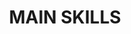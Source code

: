 ---
title : "MAIN SKILLS"
service_list:
# service item loop
- name : "Golang"
  image : "https://blog.engineering.publicissapient.fr/wp-content/uploads/2016/10/gopher.png"
  
# service item loop
- name : "JS / TS"
  image : "https://www.developpez.net/forums/attachments/p288914d1/a/a/a"
  
# service item loop
- name : "Python"
  image : "https://upload.wikimedia.org/wikipedia/commons/thumb/c/c3/Python-logo-notext.svg/1200px-Python-logo-notext.svg.png"
  
# service item loop
- name : "React"
  image : "images/icons/react.png"
  
# service item loop
- name : "NestJS (NodeJS)"
  image : "https://blog.theodo.com/static/353291819c0a67f2e7706e81aeb0ba10/50383/nest_logo.png"
  
# service item loop
- name : "Flutter"
  image : "https://cdn.worldvectorlogo.com/logos/flutter-logo.svg"

# service item loop
- name : "Docker"
  image : "https://www.docker.com/sites/default/files/d8/styles/role_icon/public/2019-07/Moby-logo.png?itok=sYH_JEaJ"

# service item loop
- name : "Kubernetes"
  image : "images/icons/k8s.png"

# service item loop
- name : "Jenkins"
  image : "https://upload.wikimedia.org/wikipedia/commons/thumb/e/e9/Jenkins_logo.svg/1200px-Jenkins_logo.svg.png"

# service item loop
- name : "gRPC"
  image : "https://blog.knoldus.com/wp-content/uploads/2020/03/grpc-icon-color.png"

# service item loop
- name : "Microservices"
  image : "https://hackr.io/tutorials/learn-microservices/logo/logo-microservices?ver=1557508246"

# service item loop
- name : "AWS"
  image : "https://upload.wikimedia.org/wikipedia/commons/thumb/9/93/Amazon_Web_Services_Logo.svg/1280px-Amazon_Web_Services_Logo.svg.png"

# custom style
custom_class: "" 
custom_attributes: "" 
custom_css: ".service-img {width: 4rem;margin: auto;}"
---